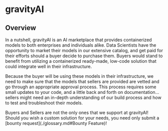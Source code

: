 # gravityAI

## Overview

In a nutshell, gravityAI is an AI marketplace that provides containerized models to both enterprises and individuals alike. Data Scientists have the opportunity to market their models in our extensive catalog, and get paid for their efforts should a buyer decide to purchase them.  Buyers would stand to benefit from utilizing a containerized ready-made, low-code solution that could integrate well in their infrastructure.  

Because the buyer will be using these models in their infrastructure, we need to make sure that the models that sellers are provided are vetted and go through an appropriate approval process.  This process requires some small updates to your code, and a little back and forth on documentation…sellers might need an in-depth understanding of our build process and how to test and troubleshoot their models.

Buyers and Sellers are not the only ones that we support at gravityAI!  Should you wish a custom solution for your needs, you need only submit a [bounty request](./glossary.md#Bounty Feature)!
